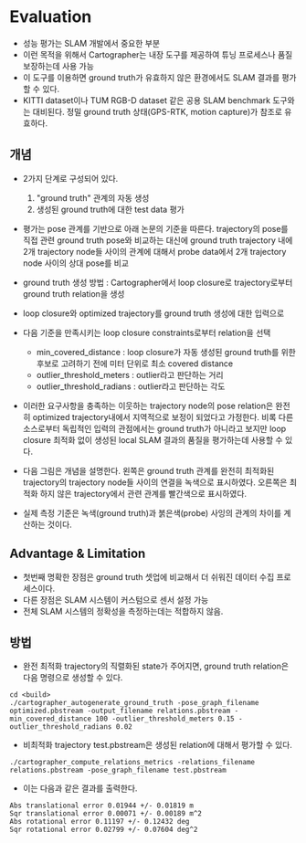 # Evaluation
* 성능 평가는 SLAM 개발에서 중요한 부분
* 이런 목적을 위해서 Cartographer는 내장 도구를 제공하여 튜닝 프로세스나 품질 보장하는데 사용 가능
* 이 도구를 이용하면 ground truth가 유효하지 않은 환경에서도 SLAM 결과를 평가할 수 있다.
* KITTI dataset이나 TUM RGB-D dataset 같은 공용 SLAM benchmark 도구와는 대비된다. 정밀 ground truth 상태(GPS-RTK, motion capture)가 참조로 유효하다.

## 개념
* 2가지 단계로 구성되어 있다.
  1. "ground truth" 관계의 자동 생성
  2. 생성된 ground truth에 대한 test data 평가

* 평가는 pose 관계를 기반으로 아래 논문의 기준을 따른다. trajectory의 pose를 직접 관련 ground truth pose와 비교하는 대신에 ground truth trajectory 내에 2개 trajectory node들 사이의 관계에 대해서 probe data에서 2개 trajectory node 사이의 상대 pose를 비교
* ground truth 생성 방법 : Cartographer에서 loop closure로 trajectory로부터 ground truth relation을 생성
* loop closure와 optimized trajectory를 ground truth 생성에 대한 입력으로
* 다음 기준을 만족시키는 loop closure constraints로부터 relation을 선택
  * min_covered_distance : loop closure가 자동 생성된 ground truth를 위한 후보로 고려하기 전에 미터 단위로 최소 covered distance
  * outlier_threshold_meters : outlier라고 판단하는 거리
  * outlier_threshold_radians : outlier라고 판단하는 각도

* 이러한 요구사항을 충족하는 이웃하는 trajectory node의 pose relation은 완전히 optimized trajectory내에서 지역적으로 보정이 되었다고 가정한다. 비록 다른 소스로부터 독립적인 입력의 관점에서는 ground truth가 아니라고 보지만 loop closure 최적화 없이 생성된 local SLAM 결과의 품질을 평가하는데 사용할 수 있다.
* 다음 그림은 개념을 설명한다. 왼쪽은 ground truth 관계를 완전히 최적화된 trajectory의 trajectory node들 사이의 연결을 녹색으로 표시하였다. 오른쪽은 최적화 하지 않은 trajectory에서 관련 관계를 빨간색으로 표시하였다.
* 실제 측정 기준은 녹색(ground truth)과 붉은색(probe) 사잉의 관계의 차이를 계산하는 것이다.

## Advantage & Limitation
* 첫번째 명확한 장점은 ground truth 셋업에 비교해서 더 쉬워진 데이터 수집 프로세스이다. 
* 다른 장점은 SLAM 시스템이 커스텀으로 센서 설정 가능
* 전체 SLAM 시스템의 정확성을 측정하는데는 적합하지 않음. 

## 방법
* 완전 최적화 trajectory의 직렬화된 state가 주어지면, ground truth relation은 다음 명령으로 생성할 수 있다.
```
cd <build>
./cartographer_autogenerate_ground_truth -pose_graph_filename optimized.pbstream -output_filename relations.pbstream -min_covered_distance 100 -outlier_threshold_meters 0.15 -outlier_threshold_radians 0.02
```
* 비최적화 trajectory test.pbstream은 생성된 relation에 대해서 평가할 수 있다.
```
./cartographer_compute_relations_metrics -relations_filename relations.pbstream -pose_graph_filename test.pbstream
```
* 이는 다음과 같은 결과를 출력한다.
```
Abs translational error 0.01944 +/- 0.01819 m
Sqr translational error 0.00071 +/- 0.00189 m^2
Abs rotational error 0.11197 +/- 0.12432 deg
Sqr rotational error 0.02799 +/- 0.07604 deg^2
```
